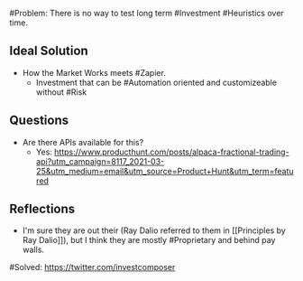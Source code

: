 #Problem: There is no way to test long term #Investment  #Heuristics over time.

## Ideal Solution
- How the Market Works meets #Zapier. 
	- Investment that can be #Automation oriented and customizeable without #Risk

## Questions
- Are there APIs available for this?
	- Yes: https://www.producthunt.com/posts/alpaca-fractional-trading-api?utm_campaign=8117_2021-03-25&utm_medium=email&utm_source=Product+Hunt&utm_term=featured

## Reflections
- I'm sure they are out their (Ray Dalio referred to them in [[Principles by Ray Dalio]]), but I think they are mostly #Proprietary and behind pay walls. 


#Solved: https://twitter.com/investcomposer